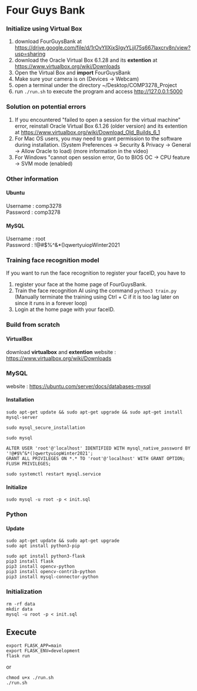 # Four Guys Bank



### Initialize using Virtual Box
1. download FourGuysBank at https://drive.google.com/file/d/1rOvYllXjxSIgvYLjjI75s667laxcrv8n/view?usp=sharing
2. download the Oracle Virtual Box 6.1.28 and its **extention** at https://www.virtualbox.org/wiki/Downloads 
3. Open the Virtual Box and **import** FourGuysBank
4. Make sure your camera is on (Devices -> Webcam)
5. open a terminal under the directory ~/Desktop/COMP3278_Project
6. run `./run.sh` to execute the program and access http://127.0.0.1:5000

### Solution on potential errors
1. If you encountered "failed to open a session for the virtual machine" error, reinstall Oracle Virtual Box 6.1.26 (older version) and its extention at https://www.virtualbox.org/wiki/Download_Old_Builds_6_1
2. For Mac OS users, you may need to grant permission to the software during installation. (System Preferences -> Security & Privacy -> General -> Allow Oracle to load) (more information in the video)
3. For Windows "cannot open session error, Go to BIOS OC -> CPU feature -> SVM mode (enabled)

### Other information
#### Ubuntu
Username : comp3278  
Password : comp3278
#### MySQL
Username : root  
Password : !@#$%^&*()qwertyuiopWinter2021

### Training face recognition model
If you want to run the face recognition to register your faceID, you have to 
1. register your face at the home page of FourGuysBank.
2. Train the face recognition AI using the command `python3 train.py`  
    (Manually terminate the training using Ctrl + C if it is too lag later on since it runs in a forever loop)
3. Login at the home page with your faceID.

### Build from scratch
#### VirtualBox
download **virtualbox** and **extention**
website : https://www.virtualbox.org/wiki/Downloads

### MySQL

website : https://ubuntu.com/server/docs/databases-mysql

#### Installation
```
sudo apt-get update && sudo apt-get upgrade && sudo apt-get install mysql-server

sudo mysql_secure_installation

sudo mysql

ALTER USER 'root'@'localhost' IDENTIFIED WITH mysql_native_password BY '!@#$%^&*()qwertyuiopWinter2021';
GRANT ALL PRIVILEGES ON *.* TO 'root'@'localhost' WITH GRANT OPTION;
FLUSH PRIVILEGES;

sudo systemctl restart mysql.service
```

#### Initialize
```
sudo mysql -u root -p < init.sql
```

### Python

#### Update
```
sudo apt-get update && sudo apt-get upgrade
sudo apt install python3-pip

sudo apt install python3-flask
pip3 install flask
pip3 install opencv-python
pip3 install opencv-contrib-python
pip3 install mysql-connector-python
```

### Initialization
```
rm -rf data
mkdir data
mysql -u root -p < init.sql
```

## Execute

```
export FLASK_APP=main
export FLASK_ENV=development
flask run
```

or
```
chmod u+x ./run.sh
./run.sh
```

